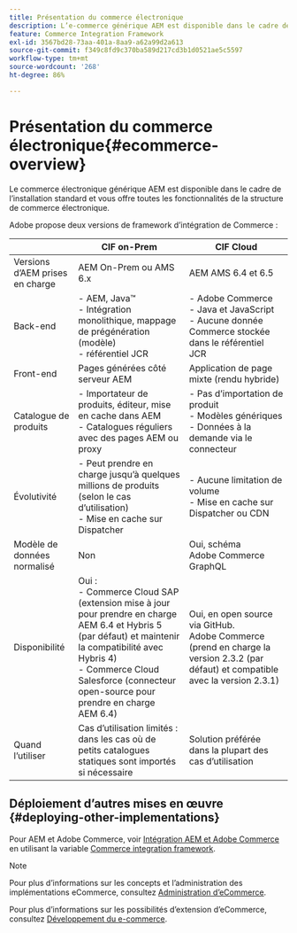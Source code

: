 ```yaml
---
title: Présentation du commerce électronique
description: L’e-commerce générique AEM est disponible dans le cadre de l’installation standard et vous offre toutes les fonctionnalités de la structure d’e-commerce.
feature: Commerce Integration Framework
exl-id: 3567bd28-73aa-401a-8aa9-a62a99d2a613
source-git-commit: f349c8fd9c370ba589d217cd3b1d0521ae5c5597
workflow-type: tm+mt
source-wordcount: '268'
ht-degree: 86%

---
```


# Présentation du commerce électronique{#ecommerce-overview}

Le commerce électronique générique AEM est disponible dans le cadre de l’installation standard et vous offre toutes les fonctionnalités de la structure de commerce électronique.

Adobe propose deux versions de framework d’intégration de Commerce :

|                         | CIF on-Prem | CIF Cloud |
|-------------------------|--------------------------------------------------------------------------------------------------------------------------------------------------------------------------------------------------------|------------------------------------------------------------------------------------------------------------------------|
| Versions d’AEM prises en charge | AEM On-Prem ou AMS 6.x | AEM AMS 6.4 et 6.5 |
| Back-end | - AEM, Java™ <br> - Intégration monolithique, mappage de prégénération (modèle)<br> - référentiel JCR | - Adobe Commerce <br>- Java et JavaScript <br>- Aucune donnée Commerce stockée dans le référentiel JCR |
| Front-end | Pages générées côté serveur AEM | Application de page mixte (rendu hybride) |
| Catalogue de produits | - Importateur de produits, éditeur, mise en cache dans AEM <br>- Catalogues réguliers avec des pages AEM ou proxy | - Pas d’importation de produit <br>- Modèles génériques <br>- Données à la demande via le connecteur |
| Évolutivité | - Peut prendre en charge jusqu’à quelques millions de produits (selon le cas d’utilisation) <br> - Mise en cache sur Dispatcher | - Aucune limitation de volume <br>- Mise en cache sur Dispatcher ou CDN |
| Modèle de données normalisé | Non | Oui, schéma Adobe Commerce GraphQL |
| Disponibilité | Oui :<br> - Commerce Cloud SAP (extension mise à jour pour prendre en charge AEM 6.4 et Hybris 5 (par défaut) et maintenir la compatibilité avec Hybris 4) <br>- Commerce Cloud Salesforce (connecteur open-source pour prendre en charge AEM 6.4) | Oui, en open source via GitHub. <br> Adobe Commerce (prend en charge la version 2.3.2 (par défaut) et compatible avec la version 2.3.1) |
| Quand l’utiliser | Cas d’utilisation limités : dans les cas où de petits catalogues statiques sont importés si nécessaire | Solution préférée dans la plupart des cas d’utilisation |


## Déploiement d’autres mises en œuvre {#deploying-other-implementations}

Pour AEM et Adobe Commerce, voir [Intégration AEM et Adobe Commerce](/help/commerce/cif/integrating/magento.md) en utilisant la variable [Commerce integration framework](/help/commerce/cif/introduction.md).

>[!NOTE]
>
>Pour plus d’informations sur les concepts et l’administration des implémentations eCommerce, consultez [Administration d’eCommerce](/help/commerce/cif-classic/administering/ecommerce.md).
>
>Pour plus d’informations sur les possibilités d’extension d’eCommerce, consultez [Développement du e-commerce](/help/commerce/cif-classic/developing/ecommerce.md).
